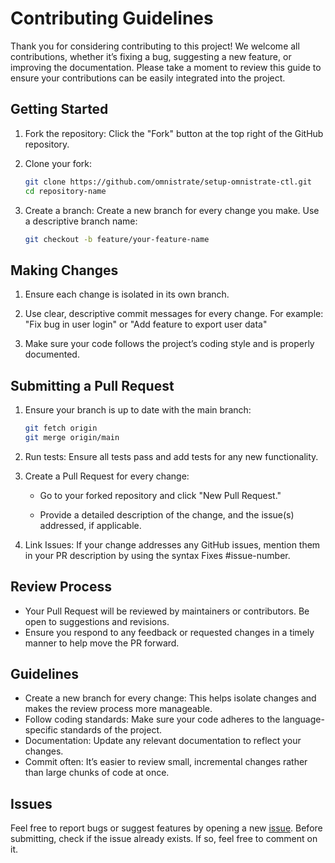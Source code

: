 # Contributing Guidelines

Thank you for considering contributing to this project! We welcome all
contributions, whether it’s fixing a bug, suggesting a new feature, or improving
the documentation. Please take a moment to review this guide to ensure your
contributions can be easily integrated into the project.

## Getting Started

1. Fork the repository: Click the "Fork" button at the top right of the GitHub
   repository.

2. Clone your fork:

   ```bash
   git clone https://github.com/omnistrate/setup-omnistrate-ctl.git
   cd repository-name
   ```

3. Create a branch: Create a new branch for every change you make. Use a
   descriptive branch name:

   ```bash
   git checkout -b feature/your-feature-name
   ```

## Making Changes

1. Ensure each change is isolated in its own branch.

2. Use clear, descriptive commit messages for every change. For example: "Fix
   bug in user login" or "Add feature to export user data"

3. Make sure your code follows the project’s coding style and is properly
   documented.

## Submitting a Pull Request

1. Ensure your branch is up to date with the main branch:

   ```bash
   git fetch origin
   git merge origin/main
   ```

2. Run tests: Ensure all tests pass and add tests for any new functionality.

3. Create a Pull Request for every change:

   - Go to your forked repository and click "New Pull Request."

   - Provide a detailed description of the change, and the issue(s) addressed,
     if applicable.

4. Link Issues: If your change addresses any GitHub issues, mention them in your
   PR description by using the syntax Fixes #issue-number.

## Review Process

- Your Pull Request will be reviewed by maintainers or contributors. Be open to
  suggestions and revisions.
- Ensure you respond to any feedback or requested changes in a timely manner to
  help move the PR forward.

## Guidelines

- Create a new branch for every change: This helps isolate changes and makes the
  review process more manageable.
- Follow coding standards: Make sure your code adheres to the language-specific
  standards of the project.
- Documentation: Update any relevant documentation to reflect your changes.
- Commit often: It’s easier to review small, incremental changes rather than
  large chunks of code at once.

## Issues

Feel free to report bugs or suggest features by opening a new
[issue](https://github.com/omnistrate/setup-omnistrate-ctl/issues). Before
submitting, check if the issue already exists. If so, feel free to comment on
it.
